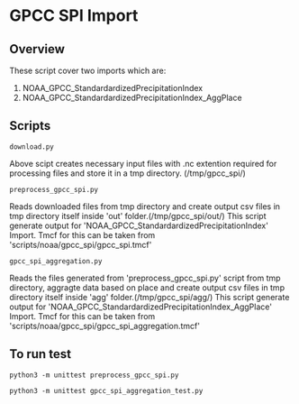 # GPCC SPI Import

## Overview
These script cover two imports which are:
1. NOAA_GPCC_StandardardizedPrecipitationIndex
2. NOAA_GPCC_StandardardizedPrecipitationIndex_AggPlace


## Scripts
```
download.py
```
Above scipt creates necessary input files with .nc extention required for processing files and store it in a tmp directory. (/tmp/gpcc_spi/)


```
preprocess_gpcc_spi.py
```
Reads downloaded files from tmp directory and create output csv files in tmp directory itself inside 'out' folder.(/tmp/gpcc_spi/out/)
This script generate output for 'NOAA_GPCC_StandardardizedPrecipitationIndex' Import.
Tmcf for this can be taken from 'scripts/noaa/gpcc_spi/gpcc_spi.tmcf'


```
gpcc_spi_aggregation.py
```
Reads the files generated from 'preprocess_gpcc_spi.py' script from tmp directory, aggragte data based on place and create output csv files in tmp directory itself inside 'agg' folder.(/tmp/gpcc_spi/agg/)
This script generate output for 'NOAA_GPCC_StandardardizedPrecipitationIndex_AggPlace' Import.
Tmcf for this can be taken from 'scripts/noaa/gpcc_spi/gpcc_spi_aggregation.tmcf'

## To run test

```
python3 -m unittest preprocess_gpcc_spi.py
```

```
python3 -m unittest gpcc_spi_aggregation_test.py
```
